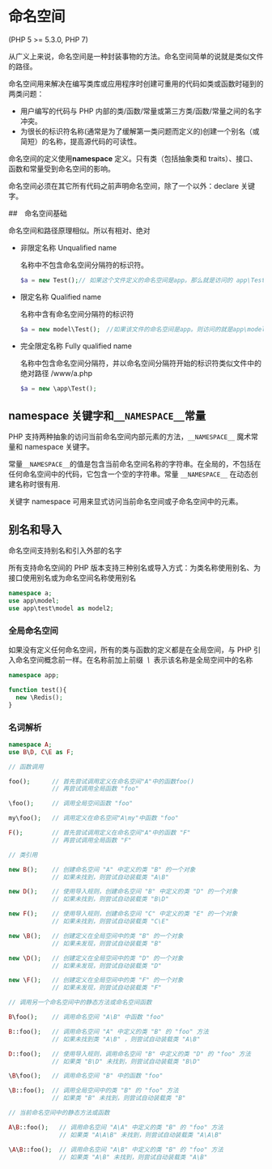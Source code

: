 # 命名空间

(PHP 5 >= 5.3.0, PHP 7)

从广义上来说，命名空间是一种封装事物的方法。命名空间简单的说就是类似文件的路径。

命名空间用来解决在编写类库或应用程序时创建可重用的代码如类或函数时碰到的两类问题：

- 用户编写的代码与 PHP 内部的类/函数/常量或第三方类/函数/常量之间的名字冲突。
- 为很长的标识符名称(通常是为了缓解第一类问题而定义的)创建一个别名（或简短）的名称，提高源代码的可读性。

命名空间的定义使用**namespace** 定义。只有类（包括抽象类和 traits）、接口、函数和常量受到命名空间的影响。

命名空间必须在其它所有代码之前声明命名空间，除了一个以外：declare 关键字。

##　命名空间基础

命名空间和路径原理相似。所以有相对、绝对

- 非限定名称 Unqualified name

  名称中不包含命名空间分隔符的标识符。

  ```php
  $a = new Test();// 如果这个文件定义的命名空间是app。那么就是访问的 app\Test类。
  ```

- 限定名称 Qualified name

  名称中含有命名空间分隔符的标识符

  ```php
  $a = new model\Test();　//如果该文件的命名空间是app。则访问的就是app\model\Test
  ```

- 完全限定名称 Fully qualified name

  名称中包含命名空间分隔符，并以命名空间分隔符开始的标识符类似文件中的绝对路径 /www/a.php

  ```php
  $a = new \app\Test();
  ```

## namespace 关键字和`__NAMESPACE__`常量

PHP 支持两种抽象的访问当前命名空间内部元素的方法，`__NAMESPACE__` 魔术常量和 namespace 关键字。

常量`__NAMESPACE__`的值是包含当前命名空间名称的字符串。在全局的，不包括在任何命名空间中的代码，它包含一个空的字符串。常量 `__NAMESPACE__` 在动态创建名称时很有用.

关键字 namespace 可用来显式访问当前命名空间或子命名空间中的元素。

## 别名和导入

命名空间支持别名和引入外部的名字

所有支持命名空间的 PHP 版本支持三种别名或导入方式：为类名称使用别名、为接口使用别名或为命名空间名称使用别名

```php
namespace a;
use app\model;
use app\test\model as model2;
```

### 全局命名空间

如果没有定义任何命名空间，所有的类与函数的定义都是在全局空间，与 PHP 引入命名空间概念前一样。在名称前加上前缀  *\\*  表示该名称是全局空间中的名称

```php
namespace app;

function test(){
  new \Redis();
}
```

### 名词解析

```php
namespace A;
use B\D, C\E as F;

// 函数调用

foo();      // 首先尝试调用定义在命名空间"A"中的函数foo()
            // 再尝试调用全局函数 "foo"

\foo();     // 调用全局空间函数 "foo"

my\foo();   // 调用定义在命名空间"A\my"中函数 "foo"

F();        // 首先尝试调用定义在命名空间"A"中的函数 "F"
            // 再尝试调用全局函数 "F"

// 类引用

new B();    // 创建命名空间 "A" 中定义的类 "B" 的一个对象
            // 如果未找到，则尝试自动装载类 "A\B"

new D();    // 使用导入规则，创建命名空间 "B" 中定义的类 "D" 的一个对象
            // 如果未找到，则尝试自动装载类 "B\D"

new F();    // 使用导入规则，创建命名空间 "C" 中定义的类 "E" 的一个对象
            // 如果未找到，则尝试自动装载类 "C\E"

new \B();   // 创建定义在全局空间中的类 "B" 的一个对象
            // 如果未发现，则尝试自动装载类 "B"

new \D();   // 创建定义在全局空间中的类 "D" 的一个对象
            // 如果未发现，则尝试自动装载类 "D"

new \F();   // 创建定义在全局空间中的类 "F" 的一个对象
            // 如果未发现，则尝试自动装载类 "F"

// 调用另一个命名空间中的静态方法或命名空间函数

B\foo();    // 调用命名空间 "A\B" 中函数 "foo"

B::foo();   // 调用命名空间 "A" 中定义的类 "B" 的 "foo" 方法
            // 如果未找到类 "A\B" ，则尝试自动装载类 "A\B"

D::foo();   // 使用导入规则，调用命名空间 "B" 中定义的类 "D" 的 "foo" 方法
            // 如果类 "B\D" 未找到，则尝试自动装载类 "B\D"

\B\foo();   // 调用命名空间 "B" 中的函数 "foo"

\B::foo();  // 调用全局空间中的类 "B" 的 "foo" 方法
            // 如果类 "B" 未找到，则尝试自动装载类 "B"

// 当前命名空间中的静态方法或函数

A\B::foo();   // 调用命名空间 "A\A" 中定义的类 "B" 的 "foo" 方法
              // 如果类 "A\A\B" 未找到，则尝试自动装载类 "A\A\B"

\A\B::foo();  // 调用命名空间 "A\B" 中定义的类 "B" 的 "foo" 方法
              // 如果类 "A\B" 未找到，则尝试自动装载类 "A\B"
```
